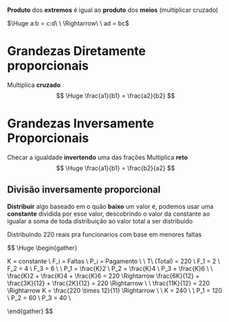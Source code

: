 **Produto** dos **extremos** é igual ao **produto** dos **meios** (multiplicar cruzado)

$\Huge a:b = c:d\ \ \Rightarrow\ \ ad = bc$
# Grandezas Diretamente proporcionais

Multiplica **cruzado**
$$ \Huge \frac{a1}{b1} = \frac{a2}{b2} $$
# Grandezas Inversamente Proporcionais

Checar a igualdade **invertendo** uma das frações
Multiplica **reto**
$$ \Huge \frac{a1}{b1} = \frac{b2}{a2} $$
## Divisão inversamente proporcional

**Distribuir** algo baseado em o quão **baixo** um valor é, podemos usar uma **constante** dividida por esse valor, descobrindo o valor da constante ao igualar a soma de toda distribuição ao valor total a ser distribuido

Distribuindo 220 reais pra funcionarios com base em menores faltas

$$ \Huge \begin{gather}

K = constante \\
F_i = Faltas \\
P_i = Pagamento \\
\\
T\ (Total) = 220 \\
F_1 = 2 \\
F_2 = 4 \\
F_3 = 6 \\
\\
P_1 = \frac{K}2 \\
P_2 = \frac{K}4 \\
P_3 = \frac{K}6 \\
\\
\frac{K}2 + \frac{K}4 + \frac{K}6 = 220 \Rightarrow 
\frac{6K}{12} + \frac{3K}{12} + \frac{2K}{12} = 220 \Rightarrow \\
\\
\frac{11K}{12} = 220 \Rightarrow K = \frac{220 \times 12}{11} \Rightarrow \\
\\
K = 240 \\
\\
P_1 = 120 \\
P_2 = 60 \\
P_3 = 40 \\


\end{gather} $$